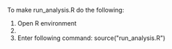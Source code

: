 To make run_analysis.R do the following:
1. Open R environment
2. 
3. Enter following command: source("run_analysis.R")

